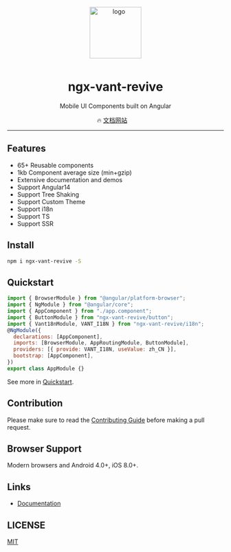 <p align="center">
    <img alt="logo" src="https://img.yzcdn.cn/vant/logo.png" width="120" height="120" style="margin-bottom: 10px;">
</p>

<h1 align="center">ngx-vant-revive</h1>

<p align="center">Mobile UI Components built on Angular</p>

<!-- <p align="center">
    <img src="https://img.shields.io/npm/v/vant.svg?style=flat-square" alt="npm version" />
    <img src="https://img.shields.io/github/workflow/status/youzan/vant/CI/dev?style=flat-square" alt="npm version" />
    <img src="https://img.shields.io/codecov/c/github/youzan/vant/dev.svg?style=flat-square&color=#4fc08d" alt="Coverage Status" />
    <img src="https://img.shields.io/npm/dm/vant.svg?style=flat-square&color=#4fc08d" alt="downloads" />
    <img src="https://img.shields.io/jsdelivr/npm/hm/vant?style=flat-square" alt="Jsdelivr Hits">
    <img src="https://img.badgesize.io/https://unpkg.com/vant/lib/vant.min.js?compression=gzip&style=flat-square&label=gzip%20size&color=#4fc08d" alt="Gzip Size" />
</p> -->

<p align="center">
  🔥 <a href="https://iffaith.github.io/ngx-vant-revive">文档网站</a>
  &nbsp;
  &nbsp;
  
  <!-- 🚀 <a href="https://github.com/youzan/vant-weapp" target="_blank">小程序版</a> -->
</p>

---

## Features

- 65+ Reusable components
- 1kb Component average size (min+gzip)
- Extensive documentation and demos
- Support Angular14
- Support Tree Shaking
- Support Custom Theme
- Support i18n
- Support TS
- Support SSR

## Install

```bash
npm i ngx-vant-revive -S
```

## Quickstart

```js
import { BrowserModule } from "@angular/platform-browser";
import { NgModule } from "@angular/core";
import { AppComponent } from "./app.component";
import { ButtonModule } from "ngx-vant-revive/button";
import { Vant18nModule, VANT_I18N } from "ngx-vant-revive/i18n";
@NgModule({
  declarations: [AppComponent],
  imports: [BrowserModule, AppRoutingModule, ButtonModule],
  providers: [{ provide: VANT_I18N, useValue: zh_CN }],
  bootstrap: [AppComponent],
})
export class AppModule {}
```

See more in [Quickstart](https://iffaith.github.io/ngx-vant-revive/#/basic/quickstart).

## Contribution

Please make sure to read the [Contributing Guide](https://iffaith.github.io/ngx-vant-revive/#/basic/contribution) before making a pull request.

## Browser Support

Modern browsers and Android 4.0+, iOS 8.0+.

## Links

- [Documentation](https://iffaith.github.io/ngx-vant-revive)

## LICENSE

[MIT](https://en.wikipedia.org/wiki/MIT_License)

<!-- 发布：
1、npm run package  等一会儿，等所有等包生成完之后，再执行第二步
2、cd /dist/ngx-vant-revive  执行 npm publish -->
